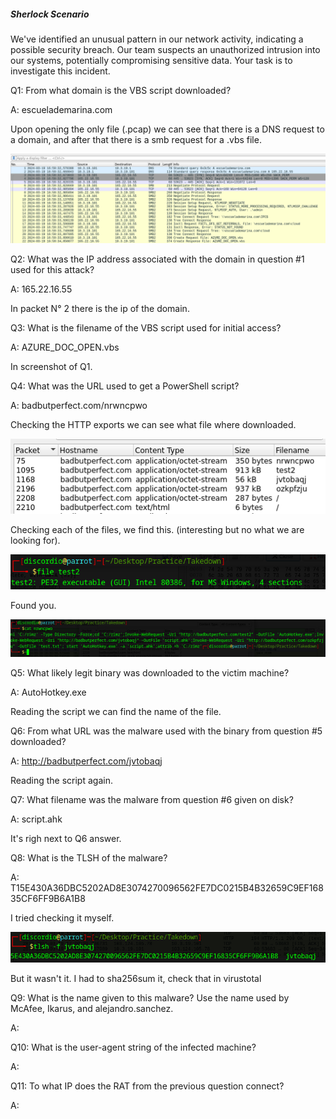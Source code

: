 

##### Sherlock Scenario

We've identified an unusual pattern in our network activity, indicating a possible security breach. Our team suspects an unauthorized intrusion into our systems, potentially compromising sensitive data. Your task is to investigate this incident.

Q1: From what domain is the VBS script downloaded?

A: escuelademarina.com

Upon opening the only file (.pcap) we can see that there is a DNS request to a domain, and after that there is a smb request for a .vbs file.

![](../../Img/Pasted%20image%2020250516023042.png)

Q2: What was the IP address associated with the domain in question #1 used for this attack?

A: 165.22.16.55

In packet N° 2 there is the ip of the domain.

Q3: What is the filename of the VBS script used for initial access?

A: AZURE_DOC_OPEN.vbs

In screenshot of Q1.

Q4: What was the URL used to get a PowerShell script?

A: badbutperfect.com/nrwncpwo

Checking the HTTP exports we can see what file where downloaded.

![](../../Img/Pasted%20image%2020250516023952.png)

Checking each of the files, we find this. (interesting but no what we are looking for).

![](../../Img/Pasted%20image%2020250516024112.png)

Found you.

![](../../Img/Pasted%20image%2020250516024434.png)

Q5: What likely legit binary was downloaded to the victim machine?

A: AutoHotkey.exe

Reading the script we can find the name of the file.

Q6: From what URL was the malware used with the binary from question #5 downloaded?

A: http://badbutperfect.com/jvtobaqj

Reading the script again.

Q7: What filename was the malware from question #6 given on disk?

A: script.ahk

It's righ next to Q6 answer.

Q8: What is the TLSH of the malware?

A: T15E430A36DBC5202AD8E3074270096562FE7DC0215B4B32659C9EF16835CF6FF9B6A1B8

I tried checking it myself.

![](../../Img/Pasted%20image%2020250516030309.png)

But it wasn't it.
I had to sha256sum it, check that in virustotal

Q9: What is the name given to this malware? Use the name used by McAfee, Ikarus, and alejandro.sanchez.

A: 

Q10: What is the user-agent string of the infected machine?

A: 

Q11: To what IP does the RAT from the previous question connect?

A: 

